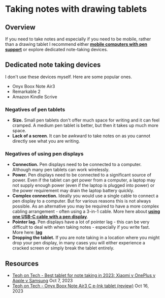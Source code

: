 # Taking notes with drawing tablets

## Overview

If you need to take notes and especially if you need to be mobile, rather than a drawing tablet I recommend either [**mobile computers with pen support**](../../recommendations/mobile-computer-recommendations.md) or explore dedicated note-taking devices.

## Dedicated note taking devices

I don't use these devices myself. Here are some popular ones.

* Onyx Boox Note Air3&#x20;
* Remarkable 2
* Amazon Kindle Scrive

### Negatives of pen tablets&#x20;

* **Size.** Small pen tablets don't offer much space for writing and it can feel cramped. A medium pen tablet is better, but then it takes up much more space.
* **Lack of a screen**. It can be awkward to take notes on as you cannot directly see what you are writing.

### Negatives of using pen displays&#x20;

* **Connection.** Pen displays need to be connected to a computer. Although many pen tablets can work wirelessly.
* **Power.** Pen displays need to be connected to a significant source of power. Even if the tablet can get power from a computer, a laptop may not supply enough power (even if the laptop is plugged into power) or the power requirement may drain the laptop battery quickly.
* **Complex connection.** Ideally you would use a single cable to connect a pen display to a computer. But for various reasons this is not always possible. As an alternative you may be required to have a more complex cabling arrangement - often using a 3-in-1 cable. More here about [**using one USB-C cable with a pen display**](../../guides/pen-displays/connecting-a-pen-display-with-one-usb-c-cable.md).&#x20;
* **Pointer lag.** Pen displays have a lot of pointer lag - this can be very difficult to deal with when taking notes - especially if you write fast. More here: [**lag**](../../guides/core-features/lag.md) &#x20;
* **Dropping the tablet.** If you are note taking in a location where you might drop your pen display, in many cases you will either experience a cracked screen or simply break the tablet entirely. &#x20;

## Resources

* [Teoh on Tech - Best tablet for note taking in 2023: Xiaomi v OnePlus v Apple v Samsung](https://www.youtube.com/watch?v=ywnQpqv9AHQ) Oct 7, 2023
* [Teoh on Tech - Onyx Boox Note Air3 C e-Ink tablet (review)](https://www.youtube.com/watch?v=7WHAGFYjhT8) Oct 16, 2023

